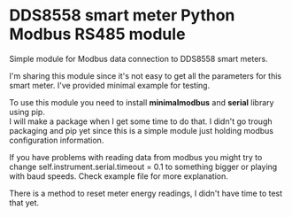 # DDS8558 smart meter Python Modbus RS485 module


Simple module for Modbus data connection to DDS8558 smart meters. 

I'm sharing this module since it's not easy to get all the parameters for this smart meter. I've provided minimal example for testing.

To use this module you need to  install **minimalmodbus** and **serial** library using pip.  
I will make a package when I get some time to do that. I didn't go trough packaging and pip yet since this is a simple module just holding modbus configuration information. 

If you have problems with reading data from modbus you might try to change self.instrument.serial.timeout = 0.1 to something bigger or playing with  baud speeds. 
Check example file for more explanation.

There is a method to reset meter energy readings, I didn't have time to test that yet.


